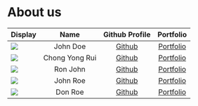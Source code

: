 # About us

Display |      Name      |              Github Profile               | Portfolio 
--------|:--------------:|:-----------------------------------------:|:---------:
![](https://via.placeholder.com/100.png?text=Photo) |    John Doe    |       [Github](https://github.com/)       | [Portfolio](docs/team/johndoe.md)
![](https://via.placeholder.com/100.png?text=Photo) | Chong Yong Rui | [Github](https://github.com/chongyongrui) | [Portfolio](docs/team/johndoe.md)
![](https://via.placeholder.com/100.png?text=Photo) |    Ron John    |       [Github](https://github.com/)       | [Portfolio](docs/team/johndoe.md)
![](https://via.placeholder.com/100.png?text=Photo) |    John Roe    |       [Github](https://github.com/)       | [Portfolio](docs/team/johndoe.md)
![](https://via.placeholder.com/100.png?text=Photo) |    Don Roe     |       [Github](https://github.com/)       | [Portfolio](docs/team/johndoe.md)
